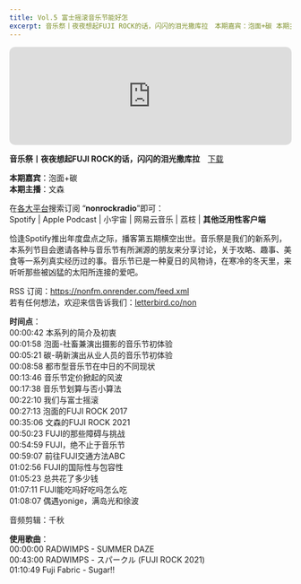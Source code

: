 ```yaml
---
title: Vol.5 富士摇滚音乐节能好怎
excerpt: 音乐祭丨夜夜想起FUJI ROCK的话，闪闪的泪光撒库拉　本期嘉宾：泡面+碳 本期主播：文森　在各大平台搜索订阅 “nonrockradio”即可
---
```


<iframe allow="autoplay *; encrypted-media *; fullscreen *; clipboard-write" frameborder="0" height="175" style="width:100%;max-width:660px;overflow:hidden;border-radius:10px;" sandbox="allow-forms allow-popups allow-same-origin allow-scripts allow-storage-access-by-user-activation allow-top-navigation-by-user-activation" src="https://embed.podcasts.apple.com/cn/podcast/vol-5-%E5%AF%8C%E5%A3%AB%E6%91%87%E6%BB%9A%E9%9F%B3%E4%B9%90%E8%8A%82%E8%83%BD%E5%A5%BD%E6%80%8E/id1630413360?i=1000679319551"></iframe>

**音乐祭丨夜夜想起FUJI ROCK的话，闪闪的泪光撒库拉**　[下载](https://dts.podtrac.com/redirect.mp3/baabao-episode-stream-set.s3.amazonaws.com/e7da80670f8e426eaacbed6181630337--202412050548351733377715.mp3)  
  
**本期嘉宾**：泡面+碳  
**本期主播**：文森    
  
在[各大平台](https://nonfm.onrender.com/)搜索订阅 “**nonrockradio**”即可：  
Spotify | Apple Podcast | 小宇宙 | 网易云音乐 | 荔枝 | **其他泛用性客户端**  
  
恰逢Spotify推出年度盘点之际，播客第五期横空出世。音乐祭是我们的新系列，本系列节目会邀请各种与音乐节有所渊源的朋友来分享讨论，关于攻略、趣事、美食等一系列真实经历过的事。音乐节已是一种夏日的风物诗，在寒冷的冬天里，来听听那些被凶猛的太阳所连接的爱吧。  
  
RSS 订阅：https://nonfm.onrender.com/feed.xml  
若有任何想法，欢迎来信告诉我们：[letterbird.co/non](https://letterbird.co/non)  
  
**时间点**：  
00:00:42 本系列的简介及初衷  
00:01:58 泡面-社畜兼演出摄影的音乐节初体验  
00:05:21 碳-萌新演出从业人员的音乐节初体验  
00:08:58 都市型音乐节在中日的不同现状  
00:13:46 音乐节定价掀起的风波  
00:17:38 音乐节划算与否小算法  
00:22:10 我们与富士摇滚  
00:27:13 泡面的FUJI ROCK 2017  
00:35:06 文森的FUJI ROCK 2021  
00:50:23 FUJI的那些障碍与挑战  
00:54:59 FUJI，绝不止于音乐节  
00:59:07 前往FUJI交通方法ABC  
01:02:56 FUJI的国际性与包容性  
01:05:23 总共花了多少钱  
01:07:11 FUJI能吃吗好吃吗怎么吃  
01:08:07 偶遇yonige，满岛光和徐波  
  
音频剪辑：千秋  
  
**使用歌曲**：  
00:00:00 RADWIMPS - SUMMER DAZE  
00:43:00 RADWIMPS - スパークル (FUJI ROCK 2021)  
01:10:49 Fuji Fabric - Sugar!!  
